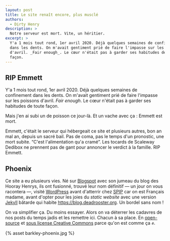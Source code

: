 ```yaml
---
layout: post
title: Le site renaît encore, plus musclé
authors:
  - Dirty Henry
description: >
  Notre serveur est mort. Vite, un héritier.
excerpt: >
  Y'a 1 mois tout rond, 1er avril 2020. Déjà quelques semaines de confinement
  dans les dents. On m'avait gentiment prié de faire l'impasse sur les poissons
  d'avril. _Fair enough_. Le cœur n'était pas à garder ses habitudes de toute
  façon.
---
```


## RIP Emmett

Y'a 1 mois tout rond, 1er avril 2020. Déjà quelques semaines de confinement dans
les dents. On m'avait gentiment prié de faire l'impasse sur les poissons
d'avril. _Fair enough_. Le cœur n'était pas à garder ses habitudes de toute
façon.

Mais j'en ai subi un de poisson ce jour-là. Et un vache avec ça : Emmett est
mort.

Emmett, c'était le serveur qui hébergeait ce site et plusieurs autres, bon an
mal an, depuis un sacré bail. Pas de coma, pas le temps d'un pronostic, une mort
subite. “C'est l'alimentation qu'a cramé”. Les tocards de Scaleway Dedibox ne
prennent pas de gant pour annoncer le verdict à la famille. RIP Emmett.

## Phoenix

Ce site a eu plusieurs vies. Né sur [Blogspot][5] avec son jumeau du blog des
Hooray Henrys, ils ont fusionné, trouvé leur nom définitif — un jour on vous
racontera —, visité [WordPress][4] avant d'atterrir chez [SPIP][3] car on est
Français madame, avant d'opter pour les joies du _static website_ avec une
version [Jekyll][6] bâtarde qui habite https://blog.deadrooster.org. Un bordel
sans nom !

On va simplifier ça. Du moins essayer. Alors on va déterrer les cadavres de nos
posts du temps jadis et les remettre ici. Chacun à sa place. En [open-source][1]
et [sous license Creative Commons][2] parce qu'on est comme ça ✊.

{% asset barkley-phoenix.jpg %}

[1]: https://github.com/DeadRooster
[2]: https://github.com/DeadRooster/articles/blob/master/LICENSE
[3]: https://www.spip.net
[4]: https://wordpress.com
[5]: https://www.blogspot.com
[6]: https://jekyllrb.com
